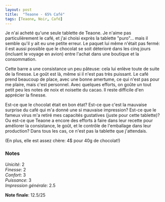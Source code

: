 ```yaml
---
layout: post
title:  "Teaone - 65% Café"
tags: [Teaone, Noir, Café] 
---
```



Je n'ai acheté qu'une seule tablette de Teaone. Je n'aime pas particulièrement le café, et j'ai choisi exprès la tablette "puro"... mais il semble qu'il y ait eu une petite erreur. Le paquet lui même n'était pas fermé: il est aussi possible que le chocolat se soit déterioré dans les cinq jours (incluant le voyage en avion) entre l'achat dans une boutique et la consommation.

Cette barre a une consistance un peu pâteuse: cela lui enlève toute de suite de la finesse. Le goût est là, même si il n'est pas très puissant. Le café prend beaucoup de place, avec une bonne amertume, ce qui n'est pas pour me plaire, mais c'est personnel. Avec quelques efforts, on goûte un tout petit peu les notes de noix et noisette du cacao. Il reste difficile d'en apprécier la finesse.

Est-ce que le chocolat était en bon état? Est-ce que c'est la mauvaise surprise du café qui m'a donné une si mauvaise impression? Est-ce que le fameux virus m'a retiré mes capacités gustatives (juste pour cette tablette)? Ou est-ce que Teaone a encore des efforts à faire dans leur recette pour améliorer la consistance, le goût, et le contrôle de l'emballage dans leur production? Dans tous les cas, ce n'est pas la tablette que j'attendais. 

(En plus, elle est assez chère: 4$ pour 40g de chocolat!) 

### Notes

_Unicité_: 2  
_Finesse_: 2  
_Confort_: 3  
_Puissance_: 3  
_Impression générale_: 2.5

**Note finale**: 12.5/25